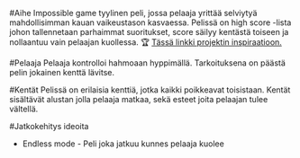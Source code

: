 #Aihe
Impossible game tyylinen peli, jossa pelaaja yrittää selviytyä mahdollisimman kauan vaikeustason kasvaessa.
Pelissä on high score -lista johon tallennetaan parhaimmat suoritukset, score säilyy kentästä toiseen 
ja nollaantuu vain pelaajan kuollessa. :trophy:
[Tässä linkki projektin inspiraatioon.](http://impossiblegame.org/the-impossible-game/)

#Pelaaja
Pelaaja kontrolloi hahmoaan hyppimällä.
Tarkoituksena on päästä pelin jokainen kenttä lävitse.

#Kentät
Pelissä on erilaisia kenttiä, jotka kaikki poikkeavat toisistaan.
Kentät sisältävät alustan jolla pelaaja matkaa, sekä esteet joita pelaajan tulee vältellä.

#Jatkokehitys ideoita
* Endless mode - Peli joka jatkuu kunnes pelaaja kuolee
